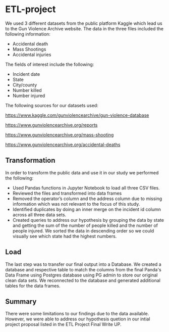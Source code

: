 # ETL-project


We used 3 different datasets from the public platform Kaggle which lead us to the Gun Violence Archive website. The data in the three files included the following information:

*	Accidental death
*	Mass Shootings
*	Accidental injuries

The fields of interest include the following:

*	Incident date
*	State
*	City/county
*	Number killed
*	Number injured
 
 

The following sources for our datasets used:

https://www.kaggle.com/gunviolencearchive/gun-violence-database

https://www.gunviolencearchive.org/reports

https://www.gunviolencearchive.org/mass-shooting

https://www.gunviolencearchive.org/accidental-deaths

## Transformation 

In order to transform the public data and use it in our study we performed the following:

* Used Pandas functions in Jupyter Notebook to load all three CSV files.
* Reviewed the files and transformed into data frames
* Removed the operator’s column and the address column due to missing information which was not relevant to the focus of this study.
* Identified duplicates by doing an inner merge on the incident id column across all three data sets.
* Created queries to address our hypothesis by grouping the data by state and getting the sum of the number of people killed and the number of people injured. We sorted the data in descending order so we could visually see which state had the highest numbers.

## Load
The last step was to transfer our final output into a Database. We created a database and respective table to match the columns from the final Panda's Data Frame using Postgres database using PG admin to store our original clean data sets. We reconnected to the database and generated additional tables for the data frames. 

## Summary

There were some limitations to our findings due to the data available. However, we were able to address our hypothesis quetion in our intial project proposal listed in the ETL Project Final Write UP.